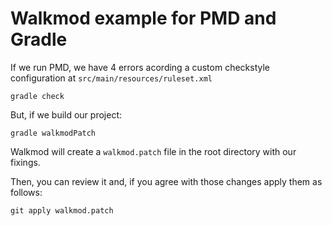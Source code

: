 Walkmod example for PMD and Gradle
========================================


If we run PMD, we have 4 errors acording a custom checkstyle configuration
at `src/main/resources/ruleset.xml`

```
gradle check
```

But, if we build our project:

```
gradle walkmodPatch
```

Walkmod will create a `walkmod.patch` file in the root directory with our fixings.

Then, you can review it and, if you agree with those changes apply them
as follows:

```
git apply walkmod.patch
```
